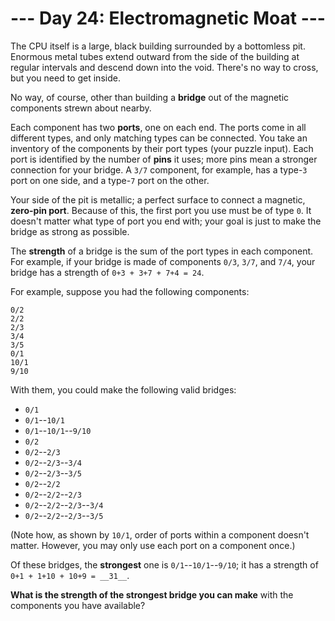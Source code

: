 # --- Day 24: Electromagnetic Moat ---
The CPU itself is a large, black building surrounded by a bottomless pit. Enormous metal tubes extend outward from the
side of the building at regular intervals and descend down into the void. There's no way to cross, but you need to get
inside.

No way, of course, other than building a __bridge__ out of the magnetic components strewn about nearby.

Each component has two __ports__, one on each end.  The ports come in all different types, and only matching types can
be connected.  You take an inventory of the components by their port types (your puzzle input). Each port is identified
by the number of __pins__ it uses; more pins mean a stronger connection for your bridge. A ```3/7``` component, for
example, has a type-```3``` port on one side, and a type-```7``` port on the other.

Your side of the pit is metallic; a perfect surface to connect a magnetic, __zero-pin port__. Because of this, the first
port you use must be of type ```0```. It doesn't matter what type of port you end with; your goal is just to make the
bridge as strong as possible.

The __strength__ of a bridge is the sum of the port types in each component. For example, if your bridge is made of
components ```0/3```, ```3/7```, and ```7/4```, your bridge has a strength of ```0+3 + 3+7 + 7+4 = 24```.

For example, suppose you had the following components:

```
0/2
2/2
2/3
3/4
3/5
0/1
10/1
9/10
```
With them, you could make the following valid bridges:

- ```0/1```
- ```0/1```--```10/1```
- ```0/1```--```10/1```--```9/10```
- ```0/2```
- ```0/2```--```2/3```
- ```0/2```--```2/3```--```3/4```
- ```0/2```--```2/3```--```3/5```
- ```0/2```--```2/2```
- ```0/2```--```2/2```--```2/3```
- ```0/2```--```2/2```--```2/3```--```3/4```
- ```0/2```--```2/2```--```2/3```--```3/5```

(Note how, as shown by ```10/1```, order of ports within a component doesn't matter. However, you may only use each port
on a component once.)

Of these bridges, the __strongest__ one is ```0/1```--```10/1```--```9/10```; it has a strength of ```0+1 + 1+10 + 10+9
= __31__```.

__What is the strength of the strongest bridge you can make__ with the components you have available?
